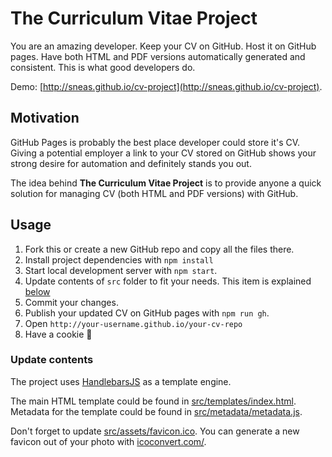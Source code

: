 # The Curriculum Vitae Project

You are an amazing developer. Keep your CV on GitHub. Host it on GitHub pages. Have both HTML and PDF versions automatically generated and consistent. This is what good developers do.

Demo: [http://sneas.github.io/cv-project](http://sneas.github.io/cv-project).

## Motivation

GitHub Pages is probably the best place developer could store it's CV. Giving a potential employer a link to your CV stored on GitHub shows your strong desire for automation and definitely stands you out.

The idea behind **The Curriculum Vitae Project** is to provide anyone a quick solution for managing CV (both HTML and PDF versions) with GitHub.

## Usage

1. Fork this or create a new GitHub repo and copy all the files there.
2. Install project dependencies with `npm install`
3. Start local development server with `npm start`.
4. Update contents of `src` folder to fit your needs. This item is explained [below](#update-contents)
5. Commit your changes.
6. Publish your updated CV on GitHub pages with `npm run gh`.
7. Open `http://your-username.github.io/your-cv-repo`
8. Have a cookie 🍪

### Update contents

The project uses [HandlebarsJS](https://github.com/wycats/handlebars.js/) as a template engine.

The main HTML template could be found in [src/templates/index.html](src/templates/index.html). Metadata for the template could be found in [src/metadata/metadata.js](src/metadata/metadata.js).

Don't forget to update [src/assets/favicon.ico](src/assets/favicon.ico). You can generate a new favicon out of your photo with [icoconvert.com/](http://icoconvert.com/).